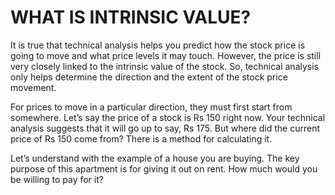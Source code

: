 # WHAT IS INTRINSIC VALUE?
It is true that technical analysis helps you predict how the stock price is going to move and what price levels it may touch. However, the price is still very closely linked to the intrinsic value of the stock. So, technical analysis only helps determine the direction and the extent of the stock price movement.


For prices to move in a particular direction, they must first start from somewhere. Let’s say the price of a stock is Rs 150 right now. Your technical analysis suggests that it will go up to say, Rs 175. But where did the current price of Rs 150 come from? There is a method for calculating it.


Let’s understand with the example of a house you are buying. The key purpose of this apartment is for giving it out on rent. How much would you be willing to pay for it?


